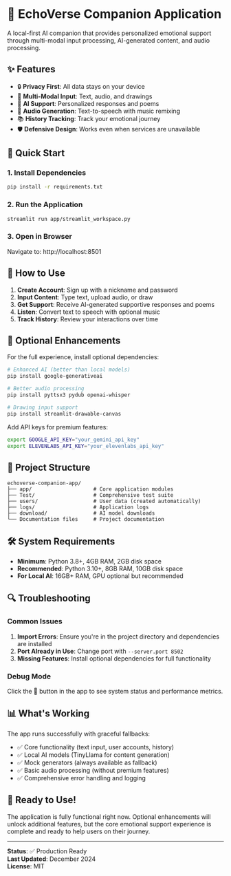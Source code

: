 # 🎵 EchoVerse Companion Application

A local-first AI companion that provides personalized emotional support through multi-modal input processing, AI-generated content, and audio processing.

## ✨ Features

- 🔒 **Privacy First**: All data stays on your device
- 💬 **Multi-Modal Input**: Text, audio, and drawings
- 🤖 **AI Support**: Personalized responses and poems
- 🎵 **Audio Generation**: Text-to-speech with music remixing
- 📚 **History Tracking**: Track your emotional journey
- 🛡️ **Defensive Design**: Works even when services are unavailable

## 🚀 Quick Start

### 1. Install Dependencies
```bash
pip install -r requirements.txt
```

### 2. Run the Application
```bash
streamlit run app/streamlit_workspace.py
```

### 3. Open in Browser
Navigate to: http://localhost:8501

## 🎯 How to Use

1. **Create Account**: Sign up with a nickname and password
2. **Input Content**: Type text, upload audio, or draw
3. **Get Support**: Receive AI-generated supportive responses and poems
4. **Listen**: Convert text to speech with optional music
5. **Track History**: Review your interactions over time

## 🔧 Optional Enhancements

For the full experience, install optional dependencies:

```bash
# Enhanced AI (better than local models)
pip install google-generativeai

# Better audio processing
pip install pyttsx3 pydub openai-whisper

# Drawing input support
pip install streamlit-drawable-canvas
```

Add API keys for premium features:
```bash
export GOOGLE_API_KEY="your_gemini_api_key"
export ELEVENLABS_API_KEY="your_elevenlabs_api_key"
```

## 📁 Project Structure

```
echoverse-companion-app/
├── app/                    # Core application modules
├── Test/                   # Comprehensive test suite
├── users/                  # User data (created automatically)
├── logs/                   # Application logs
├── download/               # AI model downloads
└── Documentation files     # Project documentation
```

## 🛠️ System Requirements

- **Minimum**: Python 3.8+, 4GB RAM, 2GB disk space
- **Recommended**: Python 3.10+, 8GB RAM, 10GB disk space
- **For Local AI**: 16GB+ RAM, GPU optional but recommended

## 🔍 Troubleshooting

### Common Issues

1. **Import Errors**: Ensure you're in the project directory and dependencies are installed
2. **Port Already in Use**: Change port with `--server.port 8502`
3. **Missing Features**: Install optional dependencies for full functionality

### Debug Mode
Click the 🔧 button in the app to see system status and performance metrics.

## 📊 What's Working

The app runs successfully with graceful fallbacks:
- ✅ Core functionality (text input, user accounts, history)
- ✅ Local AI models (TinyLlama for content generation)
- ✅ Mock generators (always available as fallback)
- ✅ Basic audio processing (without premium features)
- ✅ Comprehensive error handling and logging

## 🎉 Ready to Use!

The application is fully functional right now. Optional enhancements will unlock additional features, but the core emotional support experience is complete and ready to help users on their journey.

---

**Status**: ✅ Production Ready  
**Last Updated**: December 2024  
**License**: MIT